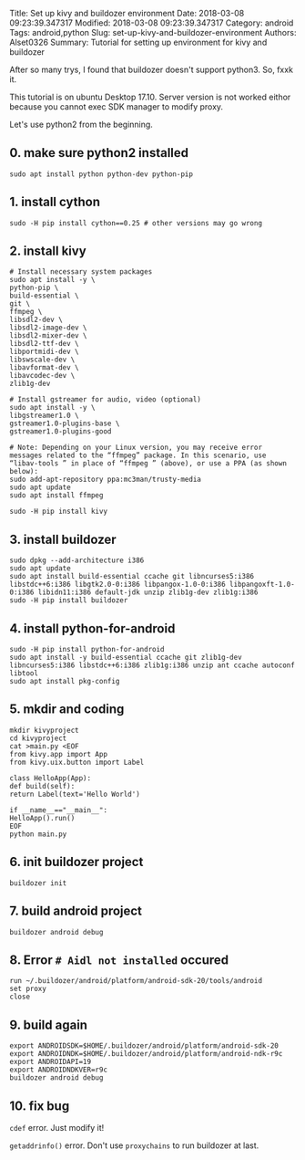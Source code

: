 Title: Set up kivy and buildozer environment
Date: 2018-03-08 09:23:39.347317
Modified: 2018-03-08 09:23:39.347317
Category: android
Tags: android,python
Slug: set-up-kivy-and-buildozer-environment
Authors: Alset0326
Summary: Tutorial for setting up environment for kivy and buildozer

After so many trys, I found that buildozer doesn't  support python3. So, fxxk it.

This tutorial is on ubuntu Desktop 17.10. Server version is not worked eithor because you cannot exec SDK manager to modify proxy.

Let's use python2 from the beginning.

## 0. make sure python2 installed

```
sudo apt install python python-dev python-pip
```

## 1. install cython

```
sudo -H pip install cython==0.25 # other versions may go wrong
```

## 2. install kivy

```
# Install necessary system packages
sudo apt install -y \
python-pip \
build-essential \
git \
ffmpeg \
libsdl2-dev \
libsdl2-image-dev \
libsdl2-mixer-dev \
libsdl2-ttf-dev \
libportmidi-dev \
libswscale-dev \
libavformat-dev \
libavcodec-dev \
zlib1g-dev

# Install gstreamer for audio, video (optional)
sudo apt install -y \
libgstreamer1.0 \
gstreamer1.0-plugins-base \
gstreamer1.0-plugins-good

# Note: Depending on your Linux version, you may receive error messages related to the “ffmpeg” package. In this scenario, use “libav-tools ” in place of “ffmpeg ” (above), or use a PPA (as shown below):
sudo add-apt-repository ppa:mc3man/trusty-media
sudo apt update
sudo apt install ffmpeg

sudo -H pip install kivy
```

## 3. install buildozer

```
sudo dpkg --add-architecture i386
sudo apt update
sudo apt install build-essential ccache git libncurses5:i386 libstdc++6:i386 libgtk2.0-0:i386 libpangox-1.0-0:i386 libpangoxft-1.0-0:i386 libidn11:i386 default-jdk unzip zlib1g-dev zlib1g:i386
sudo -H pip install buildozer
```

## 4. install python-for-android

```
sudo -H pip install python-for-android
sudo apt install -y build-essential ccache git zlib1g-dev libncurses5:i386 libstdc++6:i386 zlib1g:i386 unzip ant ccache autoconf libtool
sudo apt install pkg-config
```

## 5. mkdir and coding

```
mkdir kivyproject
cd kivyproject
cat >main.py <EOF
from kivy.app import App
from kivy.uix.button import Label

class HelloApp(App):
def build(self):
return Label(text='Hello World')

if __name__=="__main__":
HelloApp().run()
EOF
python main.py
```

## 6. init buildozer project

```
buildozer init
```

## 7. build android project

```
buildozer android debug
```

## 8. Error `# Aidl not installed` occured

```
run ~/.buildozer/android/platform/android-sdk-20/tools/android
set proxy
close
```

## 9. build again

```
export ANDROIDSDK=$HOME/.buildozer/android/platform/android-sdk-20
export ANDROIDNDK=$HOME/.buildozer/android/platform/android-ndk-r9c
export ANDROIDAPI=19
export ANDROIDNDKVER=r9c
buildozer android debug
```

## 10. fix bug

`cdef` error. Just modify it!

`getaddrinfo()` error. Don't use `proxychains` to run buildozer at last.